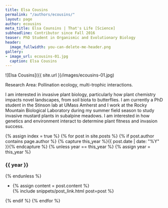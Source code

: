 ```yaml
---
title: Elsa Cousins
permalink: "/authors/ecousins/"
layout: page
author: ecousins
meta_title: Elsa Counsins | That's Life [Science]
subheadline: Contributor since Fall 2016
teaser: PhD Student in Organismic and Evolutionary Biology
header:
  image_fullwidth: you-can-delete-me-header.png
gallery:
- image_url: ecousins-01.jpg
  caption: Elsa Cousins
---
```


![Elsa Cousins]({{ site.url }}/images/ecousins-01.jpg)

Research Area: Pollination ecology, multi-trophic interactions.

I am interested in invasive plant biology, particularly how plant chemistry impacts novel landscapes, from soil biota to butterflies. I am currently a PhD student in the Stinson lab at UMass Amherst and I work at the Rocky Mountain Biological Laboratory during my summer field season to study invasive mustard plants in subalpine meadows. I am interested in how genetics and environment interact to determine plant fitness and invasion success.

{% assign index = true %}
{% for post in site.posts %}
{% if post.author contains page.author %}
{% capture this_year %}{{ post.date | date: "%Y" }}{% endcapture %}
{% unless year == this_year %}
{% assign year = this_year %}
<h3>{{ year }}</h3>
{% endunless %}
<ul style="list-style-type:disc">
 <li> 
 {% assign content = post.content %} 
 <article>
 {% include snippets/post_link.html post=post %}
 </article>
 </li>
</ul>
{% endif %}
{% endfor %}
